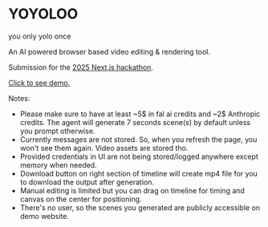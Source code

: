 # YOYOLOO

you only yolo once

An AI powered browser based video editing & rendering tool.

Submission for the [2025 Next.js hackathon](https://vercel.notion.site/next-hackathon-2025).

[Click to see demo.](https://yoyoloo.vercel.app)

Notes:

- Please make sure to have at least ~5$ in fal ai credits and ~2$ Anthropic credits. The agent will generate 7 seconds scene(s) by default unless you prompt otherwise.
- Currently messages are not stored. So, when you refresh the page, you won't see them again. Video assets are stored tho.
- Provided credentials in UI are not being stored/logged anywhere except memory when needed.
- Download button on right section of timeline will create mp4 file for you to download the output after generation.
- Manual editing is limited but you can drag on timeline for timing and canvas on the center for positioning.
- There's no user, so the scenes you generated are publicly accessible on demo website.

